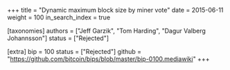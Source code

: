 +++
title = "Dynamic maximum block size by miner vote"
date = 2015-06-11
weight = 100
in_search_index = true

[taxonomies]
authors = ["Jeff Garzik", "Tom Harding", "Dagur Valberg Johannsson"]
status = ["Rejected"]

[extra]
bip = 100
status = ["Rejected"]
github = "https://github.com/bitcoin/bips/blob/master/bip-0100.mediawiki"
+++

